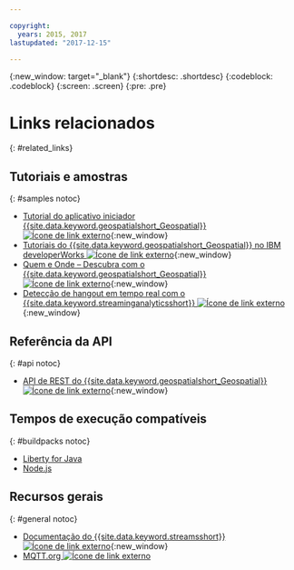 ```yaml
---

copyright:
  years: 2015, 2017
lastupdated: "2017-12-15"

---
```


<!-- Attribute definitions -->
{:new_window: target="_blank"}
{:shortdesc: .shortdesc}
{:codeblock: .codeblock}
{:screen: .screen}
{:pre: .pre}

# Links relacionados
{: #related_links}

## Tutoriais e amostras
{: #samples notoc}

* [Tutorial do aplicativo iniciador {{site.data.keyword.geospatialshort_Geospatial}} ![Ícone de link externo](../../icons/launch-glyph.svg "Ícone de link externo")](https://www.ibm.com/developerworks/library/mo-monitordevices-app/index.html){:new_window}
* [Tutoriais do {{site.data.keyword.geospatialshort_Geospatial}} no IBM developerWorks ![Ícone de link externo](../../icons/launch-glyph.svg "Ícone de link externo")](http://www.ibm.com/developerworks/topics/geospatial%20analytics%20service){:new_window}
* [Quem e Onde – Descubra com o {{site.data.keyword.geospatialshort_Geospatial}} ![Ícone de link externo](../../icons/launch-glyph.svg "Ícone de link externo")](https://developer.ibm.com/bluemix/2014/12/17/find-bluemix-geospatial-analytics){:new_window}
* [Detecção de hangout em tempo real com o {{site.data.keyword.streaminganalyticsshort}} ![Ícone de link externo](../../icons/launch-glyph.svg "Ícone de link externo")](https://developer.ibm.com/bluemix/2016/05/27/real-time-hangout-detection/){:new_window}


## Referência da API
{: #api notoc}

* [ API de REST do {{site.data.keyword.geospatialshort_Geospatial}} ![Ícone de link externo](../../icons/launch-glyph.svg "Ícone de link externo")](https://console.ng.bluemix.net/apidocs/246){:new_window}

## Tempos de execução compatíveis
{: #buildpacks notoc}

* [Liberty for Java](/docs/runtimes/liberty/index.html#liberty)
* [Node.js](/docs/runtimes/nodejs/index.html#nodejs)

## Recursos gerais

{: #general notoc}
* [ Documentação do {{site.data.keyword.streamsshort}} ![Ícone de link externo](../../icons/launch-glyph.svg "Ícone de link externo")](http://www.ibm.com/support/knowledgecenter/SSCRJU_4.2.1/com.ibm.streams.welcome.doc/doc/kc-homepage.html){:new_window}
* [MQTT.org ![Ícone de link externo](../../icons/launch-glyph.svg "Ícone de link externo")](http://mqtt.org/)
